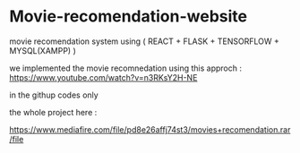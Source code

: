 # Movie-recomendation-website

movie recomendation system using ( REACT + FLASK + TENSORFLOW + MYSQL(XAMPP) )




we implemented the movie recomnedation using this approch :
https://www.youtube.com/watch?v=n3RKsY2H-NE


in the githup codes only 


the whole project here :

https://www.mediafire.com/file/pd8e26affj74st3/movies+recomendation.rar/file


